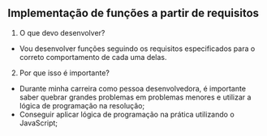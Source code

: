## Implementação de funções a partir de requisitos
 
1. O que devo desenvolver?
  - Vou desenvolver funções seguindo os requisitos especificados para o correto comportamento de cada uma delas.
  
2. Por que isso é importante?
  - Durante minha carreira como pessoa desenvolvedora, é importante saber quebrar grandes problemas em problemas menores e utilizar a lógica de programação na resolução;
  - Conseguir aplicar lógica de programação na prática utilizando o JavaScript;
